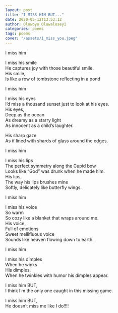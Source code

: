 ```yaml
---
layout: post
title: "I MISS HIM BUT..."
date: 2020-05-12T13:53:12 
author: Olowoyo Oluwaloseyi 
categories: poems
tags: poems
cover: "/assets/I_miss_you.jpeg"
---
```


I miss him

I miss his smile  
He captures joy with those beautiful smile.  
His smile,  
Is like a row of tombstone reflecting in a pond  

I miss him  

I miss his eyes  
I’d miss a thousand sunset just to look at his eyes.  
His eyes,  
Deep as the ocean  
As dreamy as a starry light  
As innocent as a child’s laughter.  

His sharp gaze  
As if lined with shards of glass around the edges.  

I miss him  

I miss his lips  
The perfect symmetry along the Cupid bow  
Looks like “God” was drunk when he made him.  
His lips,  
The way his lips brushes mine  
Softly, delicately like butterfly wings.  

I miss him  

I miss his voice  
So warm  
So cozy like a blanket that wraps around me.  
His voice,  
Full of emotions  
Sweet mellifluous voice  
Sounds like heaven flowing down to earth.  

I miss him  

I miss his dimples  
When he winks  
His dimples,  
When he twinkles with humor his dimples appear.  

I miss him BUT,  
I think I’m the only one caught in this missing game.  

I miss him BUT,  
He doesn’t miss me like I do!!!!  
